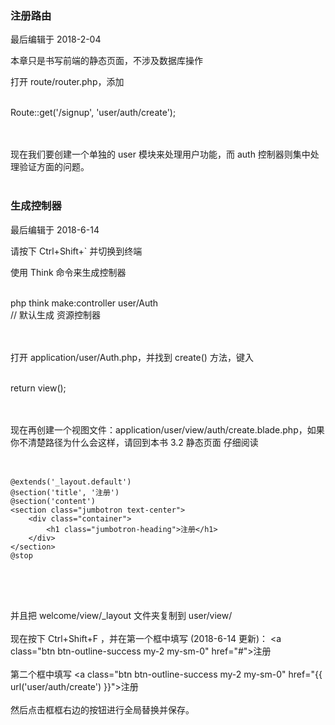 <div class="container-fluid">
    <div class="card card-cascade my-5 hoverable">
        <div class="view gradient-card-header indigo">
            <h3 class="h3-responsive">注册路由</h3>
            <p>最后编辑于 2018-2-04</p>
        </div>
        <div class="card info-color z-depth-2">
            <div class="card-body">
                <p class="white-text mb-0 text-center">
                    本章只是书写前端的静态页面，不涉及数据库操作
                </p>
            </div>
        </div>
        <div class="card-body">
            <p class="card-text">
                <span class="h4-responsive">
                    打开 <span class="blue-text">route/router.php</span>，添加
                    <br><br>
                    <div class="card green lighten-1 z-depth-2">
                        <div class="card-body">
                            <p class="white-text mb-0">
                                Route::get('/signup', 'user/auth/create');
                            </p>
                        </div>
                    </div>
                    <br><br>
                    现在我们要创建一个单独的 user 模块来处理用户功能，而 auth 控制器则集中处理验证方面的问题。
                    <br><br>
                </span>
            </p>
        </div>
    </div>
</div>
<div class="container-fluid">
    <div class="card card-cascade my-5 hoverable">
        <div class="view gradient-card-header indigo">
            <h3 class="h3-responsive">生成控制器</h3>
            <p>最后编辑于 2018-6-14</p>
        </div>
        <div class="card info-color z-depth-2">
            <div class="card-body">
                <p class="white-text mb-0 text-center">
                    请按下 Ctrl+Shift+` 并切换到终端
                </p>
            </div>
        </div>
        <div class="card-body">
            <p class="card-text">
                <span class="h4-responsive">
                    使用 Think 命令来生成控制器
                    <br><br>
                    <div class="card green lighten-1 z-depth-2">
                        <div class="card-body">
                            <p class="white-text mb-0">
                                php think make:controller user/Auth <br>
                                // 默认生成 资源控制器
                            </p>
                        </div>
                    </div>
                    <br><br>
                    打开 <span class="blue-text">application/user/Auth.php</span>，并找到 <span class="green-text">create()</span> 方法，键入
                    <br><br>
                    <div class="card green lighten-1 z-depth-2">
                        <div class="card-body">
                            <p class="white-text mb-0">
                                return view();
                            </p>
                        </div>
                    </div>
                    <br><br>
                    现在再创建一个视图文件：<span class="blue-text">application/user/view/auth/create.blade.php</span>，如果你不清楚路径为什么会这样，请回到本书 3.2 静态页面 仔细阅读
                    <br><br>
                    <div class="card green lighten-1 z-depth-2">
                        <div class="card-body">
                            <p class="white-text mb-0">
                                <pre class="green lighten-1">
                                    <code>
@extends('_layout.default') 
@section('title', '注册') 
@section('content')
&lt;section class="jumbotron text-center"&gt;
    &lt;div class="container"&gt;
        &lt;h1 class="jumbotron-heading"&gt;注册&lt;/h1&gt;
    &lt;/div&gt;
&lt;/section&gt;
@stop
                                    </code>
                                </pre>
                            </p>
                        </div>
                    </div>
                    <br><br>
                    并且把 welcome/view/_layout 文件夹复制到 user/view/
                    <br><br>
                    现在按下 Ctrl+Shift+F ，并在第一个框中填写 (2018-6-14 更新)：
                    <span class="green-text">&lt;a class="btn btn-outline-success my-2 my-sm-0" href="#"&gt;注册</span> <br><br>
                    第二个框中填写 <span class="green-text">&lt;a class="btn btn-outline-success my-2 my-sm-0" href="{{ url('user/auth/create') }}"&gt;注册</a></span> <br><br>
                    然后点击框框右边的按钮进行全局替换并保存。
                </span>
            </p>
        </div>
    </div>
</div>
